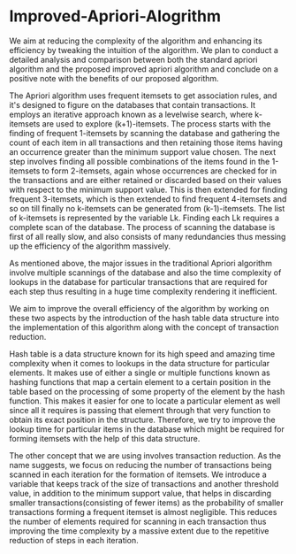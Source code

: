 # Improved-Apriori-Alogrithm

We aim at reducing the complexity of the algorithm and enhancing its efficiency by tweaking the intuition of the algorithm. We plan to conduct a detailed analysis and comparison between both the standard apriori algorithm and the proposed improved apriori algorithm and conclude on a positive note with the benefits of our proposed algorithm.

The Apriori algorithm uses frequent itemsets to get association rules, and it's designed to figure on the databases that contain transactions. It employs  an  iterative  approach  known  as  a  levelwise search,  where  k-itemsets  are  used  to  explore  (k+1)-itemsets. The process starts with the finding of frequent 1-itemsets by scanning the database and gathering the count of each item in all transactions and then retaining those items having an occurrence greater than the minimum support value chosen. The next step involves finding all possible combinations of the items found in the 1-itemsets to form 2-itemsets, again whose occurrences are checked for in the transactions and are either retained or discarded based on their values with respect to the minimum support value. This is then extended for finding frequent 3-itemsets, which is then extended to find frequent 4-itemsets and so on till finally no k-itemsets can be generated from (k-1)-itemsets. The list of k-itemsets is represented by the variable Lk. Finding each Lk requires a complete scan of the database. The process of scanning the database is first of all really slow, and also consists of many redundancies thus messing up the efficiency of the algorithm massively.


As mentioned above, the major issues in the traditional Apriori algorithm involve multiple scannings of the database and also the time complexity of lookups in the database for particular transactions that are required for each step thus resulting in a huge time complexity rendering it inefficient. 

We aim to improve the overall efficiency of the algorithm by working on these two aspects by the introduction of the hash table data structure into the implementation of this algorithm along with the concept of transaction reduction.  

Hash table is a data structure known for its high speed and amazing time complexity when it comes to lookups in the data structure for particular elements. It makes use of either a single or multiple functions known as hashing functions that map a certain element to a certain position in the table based on the processing of some property of the element by the hash function. This makes it easier for one to locate a particular element as well since all it requires is passing that element through that very function to obtain its exact position in the structure. Therefore, we try to improve the lookup time for particular items in the database which might be required for forming itemsets with the help of this data structure. 

The other concept that we are using involves transaction reduction. As the name suggests, we focus on reducing the number of transactions being scanned in each iteration for the formation of itemsets. We introduce a variable that keeps track of the size of transactions and another threshold value, in addition to the minimum support value, that helps in discarding smaller transactions(consisting of fewer items) as the probability of smaller transactions forming a frequent itemset is almost negligible. This reduces the number of elements required for scanning in each transaction thus improving the time complexity by a massive extent due to the repetitive reduction of steps in each iteration. 
